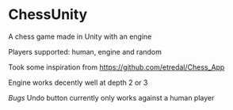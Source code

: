 # ChessUnity
A chess game made in Unity with an engine

Players supported: human, engine and random

Took some inspiration from https://github.com/etredal/Chess_App

Engine works decently well at depth 2 or 3


*Bugs*
Undo button currently only works against a human player
